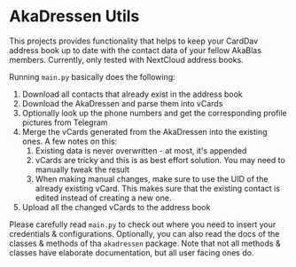 # AkaDressen Utils

This projects provides functionality that helps to keep your CardDav address book up to date with
the contact data of your fellow AkaBlas members.
Currently, only tested with NextCloud address books.

Running `main.py` basically does the following:

1. Download all contacts that already exist in the address book
2. Download the AkaDressen and parse them into vCards
3. Optionally look up the phone numbers and get the corresponding profile pictures from Telegram
4. Merge the vCards generated from the AkaDressen into the existing ones. A few notes on this:
   1. Existing data is never overwritten - at most, it's appended
   2. vCards are tricky and this is as best effort solution. You may need to manually tweak the result
   3. When making manual changes, make sure to use the UID of the already existing vCard.
      This makes sure that the existing contact is edited instead of creating a new one.
5. Upload all the changed vCards to the address book

Please carefully read `main.py` to check out where you need to insert your credentials & configurations.
Optionally, you can also read the docs of the classes & methods of tha `akadressen` package.
Note that not all methods & classes have elaborate documentation, but all user facing ones do.
